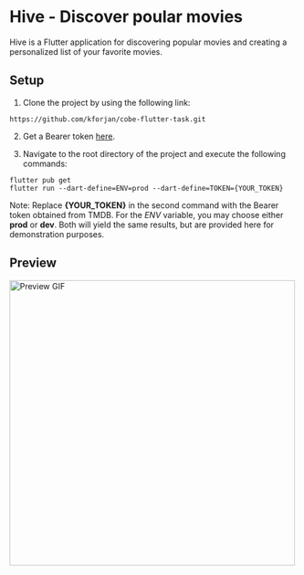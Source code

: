 # Hive - Discover poular movies

Hive is a Flutter application for discovering popular movies and creating a personalized list of your favorite movies.
## Setup

  1. Clone the project by using the following link:
  ```
  https://github.com/kforjan/cobe-flutter-task.git
  ```

  2. Get a Bearer token [here](https://www.themoviedb.org/).

  3. Navigate to the root directory of the project and execute the following commands:
  ```
  flutter pub get
  flutter run --dart-define=ENV=prod --dart-define=TOKEN={YOUR_TOKEN}
  ```
  Note: Replace **{YOUR_TOKEN}** in the second command with the Bearer token obtained from TMDB. For the *ENV* variable, you may choose either **prod** or **dev**. Both will yield the same results, but are provided here for demonstration purposes.

  ## Preview
<img src="https://s11.gifyu.com/images/Screenrecorder-2023-05-24-19-16-00-563_AdobeExpress-1.gif" alt="Preview GIF"  height="500px">


